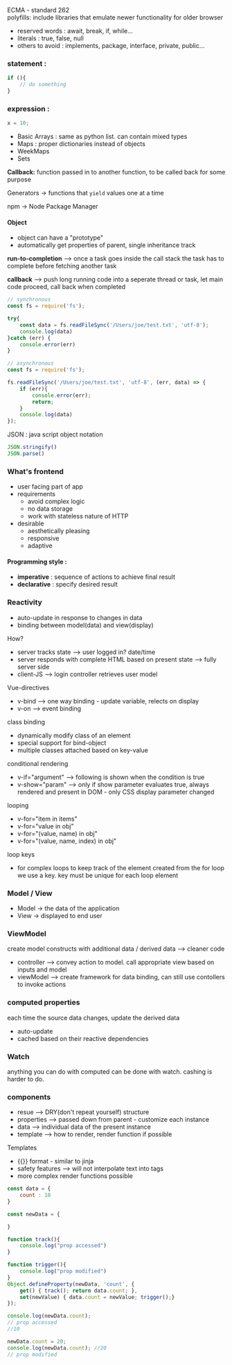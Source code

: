 ECMA - standard 262 <br>
polyfills: include libraries that emulate newer functionality for older browser

* reserved words : await, break, if, while...
* literals : true, false, null 
* others to avoid : implements, package, interface, private, public...

### statement : 
```js 
if (){
    // do something
}
```
### expression : 
```js 
x = 10; 
```

* Basic Arrays : same as python list. can contain mixed types
* Maps : proper dictionaries instead of objects
* WeekMaps 
* Sets

**Callback:** function passed in to another function, to be called back for some purpose 

Generators -> functions that `yield` values one at a time 

npm -> Node Package Manager 

#### Object 
* object can have a "prototype" 
* automatically get properties of parent, single inheritance track 

**run-to-completion** --> once a task goes inside the call stack the task has to complete before fetching another task 

**callback** --> push long running code into a seperate thread or task, let main code proceed, call back when completed 

```js
// synchronous 
const fs = require('fs'); 

try{
    const data = fs.readFileSync('/Users/joe/test.txt', 'utf-8');
    console.log(data)
}catch (err) {
    console.error(err)
}
```

```js
// asynchronous 
const fs = require('fs'); 

fs.readFileSync('/Users/joe/test.txt', 'utf-8', (err, data) => {
    if (err){
        console.error(err);
        return;
    }
    console.log(data)
});
```

JSON : java script object notation
```js
JSON.stringify()
JSON.parse()
```

### What's frontend
* user facing part of app 
* requirements 
    * avoid complex logic 
    * no data storage 
    * work with stateless nature of HTTP
* desirable 
    * aesthetically pleasing 
    * responsive 
    * adaptive 

#### Programming style :
* **imperative** : sequence of actions to achieve final result 
* **declarative** : specify desired result 

### Reactivity 
* auto-update in response to changes in data 
* binding between model(data) and view(display)

How? 
* server tracks state --> user logged in? date/time 
* server responds with complete HTML based on present state --> fully server side 
* client-JS --> login controller retrieves user model 

Vue-directives 
* v-bind --> one way binding - update variable, relects on display 
* v-on --> event binding 

class binding 
* dynamically modify class of an element 
* special support for bind-object 
* multiple classes attached based on key-value 

conditional rendering 
* v-if="argument" --> following is shown when the condition is true 
* v-show="param" --> only if show parameter evaluates true, always rendered and present in DOM - only CSS display parameter changed 

looping 
* v-for="item in items"
* v-for="value in obj"
* v-for="(value, name) in obj"
* v-for="(value, name, index) in obj"

loop keys
* for complex loops to keep track of the element created from the for loop we use a key. key must be unique for each loop element 

### Model / View 
* Model -> the data of the application
* View -> displayed to end user 

### ViewModel 
create model constructs with additional data / derived data --> cleaner code 
 
* controller --> convey action to model. call appropriate view based on inputs and model 
* viewModel --> create framework for data binding, can still use contollers to invoke actions

### computed properties 
each time the source data changes, update the derived data 
* auto-update 
* cached based on their reactive dependencies 

### Watch 
anything you can do with computed can be done with watch. cashing is harder to do. 

### components
* resue --> DRY(don't repeat yourself)
structure 
* properties --> passed down from parent - customize each instance 
* data --> individual data of the present instance
* template --> how to render, render function if possible

Templates 
* {{}} format - similar to jinja 
* safety features --> will not interpolate text into tags 
* more complex render functions possible 

<slot></slot> 

```js
const data = {
    count : 10
}

const newData = {

}

function track(){
    console.log("prop accessed")
}

function trigger(){
    console.log("prop modified")
}
Object.defineProperty(newData, 'count', {
    get() { track(); return data.count; }, 
    set(newValue) { data.count = newValue; trigger();}
}); 

console.log(newData.count); 
// prop accessed 
//10

newData.count = 20;
console.log(newData.count); //20
// prop modified 

```